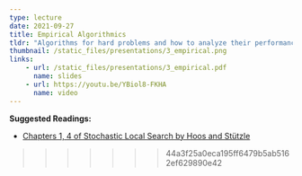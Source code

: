 ```yaml
---
type: lecture
date: 2021-09-27
title: Empirical Algorithmics
tldr: "Algorithms for hard problems and how to analyze their performance."
thumbnail: /static_files/presentations/3_empirical.png
links: 
    - url: /static_files/presentations/3_empirical.pdf
      name: slides
    - url: https://youtu.be/YBiol8-FKHA 
      name: video
---
```

**Suggested Readings:**
- [Chapters 1, 4 of Stochastic Local Search by Hoos and Stützle](https://librarysearch.library.utoronto.ca/permalink/01UTORONTO_INST/fedca1/cdi_askewsholts_vlebooks_9780080498249)
>>>>>>> 44a3f25a0eca195ff6479b5ab5162ef629890e42

